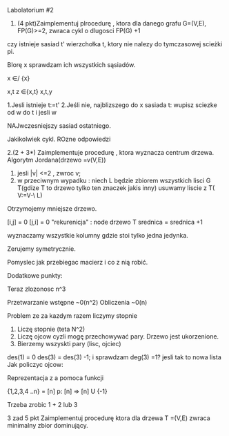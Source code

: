 Labolatorium #2
1. (4 pkt)Zaimplementuj plrocedurę , ktora dla danego grafu G=(V,E), FP(G)>=2, zwraca cykl o dlugosci FP(G) +1

czy istnieje sasiad t' wierzchołka t, ktory nie nalezy do tymczasowej scieżki pi.

BIorę x sprawdzam ich wszystkich sąsiadów. 

x  ∈/ {x}

x,t z ∈{x,t}
x,t,y

1.Jesli istnieje t:=t'
2.Jeśli nie, najblizszego do x sasiada t: wupisz sciezke od w do t i jesli w 

NAJwczesniejszy sasiad ostatniego.

Jakikolwiek cykl. ROzne odpowiedzi

2.(2 + 3*) 
Zaimplementuje procedurę , ktora wyznacza centrum drzewa.
Algorytm Jordana(drzewo =v(V,E))

1. jesli |v| <=2 , zwroc v;
2. w przeciwnym wypadku : niech L będzie zbiorem wszystkich lisci G T(gdize T to drzewo tylko ten znaczek jakis inny)
usuwamy liscie z T( V:=V-\ L)

Otrzymojemy mniejsze drzewo.

[i,j] = 0
[j,i] = 0 
 "rekurenicja" : node drzewo T
srednica = srednica +1

wyznaczamy wszystkie  kolumny gdzie stoi tylko jedna jedynka.

Zerujemy symetrycznie.

Pomyslec jak przebiegac macierz i co z nią robić.

Dodatkowe punkty:

Teraz zlozonosc n^3 

Przetwarzanie wstępne  ~0(n^2)
Obliczenia ~0(n)

Problem ze za kazdym razem liczymy stopnie 


1. Liczę stopnie (teta N^2)
2. Liczę ojcow cyzli mogę przechowywać pary. Drzewo jest ukorzenione. 
3. Bierzemy wszyskti pary (lisc, ojciec) 

des(1) = 0 
des(3) = des(3) -1;
i sprawdzam deg(3) =1?
jesli tak to nowa lista 
Jak policzyc ojcow:

Reprezentacja z a pomoca funkcji

{1,2,3,4 ..n} = [n]
p: [n]  => [n] U {-1}


Trzeba zrobic 1 + 2 lub 3 


3 zad 
5 pkt Zaimplementuj procedurę ktora dla drzewa T =(V,E) zwraca minimalny zbior dominujący. 

